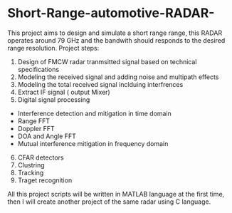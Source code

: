 # Short-Range-automotive-RADAR-
This project aims to design and simulate a short range range, this RADAR operates around 79 GHz and the bandwith should responds to the desired range resolution.
Project steps:

1. Design of FMCW radar tranmsitted signal based on technical specifications
2. Modeling the received signal  and adding noise and multipath effects
3. Modeling the total received signal inclduing interfrences 
4. Extract IF signal ( output Mixer)
5. Digital signal processing 
 - Interference detection and mitigation in time domain
 - Range FFT
 - Doppler FFT
 - DOA and Angle FFT
 - Mutual interference mitigation in frequency domain
6. CFAR detectors
7. Clustring
8. Tracking
9. Traget recognition


All this project scripts will be written in MATLAB language at the first time, then I will create another project of the same radar using C language.
